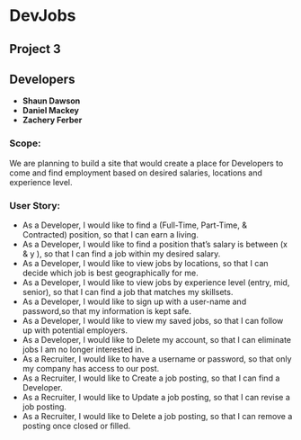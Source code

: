 # DevJobs 
## Project 3

## Developers
- **Shaun Dawson**
- **Daniel Mackey**
- **Zachery Ferber**


### Scope:

We are planning to build a site that would create a place for Developers to come and find employment based on desired salaries, locations and experience level.

### User Story:

-  As a Developer, I would like to find a (Full-Time, Part-Time, & Contracted) position, so that I can earn a living.
-  As a Developer, I would like to find a position that’s salary is between (x & y ), so that I can find a job within my desired salary. 
-  As a Developer, I would like to view jobs by locations, so that I can decide which job is best geographically for me.
-  As a Developer, I would like to view jobs by experience level (entry, mid, senior), so that I can find a job that matches my skillsets.
-  As a Developer, I would like to sign up with a user-name and password,so that my information is kept safe.
-  As a Developer, I would like to view my saved jobs, so that I can follow up with potential employers.
-  As a Developer, I would like to Delete my account, so that I can eliminate jobs I am no longer interested in.
-  As a Recruiter, I would like to have a username or password, so that only my company has access to our post.
-  As a Recruiter, I would like to Create a job posting, so that I can find a Developer.
-  As a Recruiter, I would like to Update a job posting, so that I can revise a job posting.
-  As a Recruiter, I would like to Delete a job posting, so that I can remove a posting once closed or filled.
